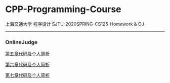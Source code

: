 # CPP-Programming-Course

上海交通大学 程序设计 SJTU-2020SPRING-CS125-Homework & OJ

---

### OnlineJudge

[第五章代码及个人简析](https://github.com/david990917/My-Computer-Science-Learning/tree/master/Courses/CPP-Programming-Course/OJ%20Contest%204)

[第六章代码及个人简析](https://github.com/david990917/My-Computer-Science-Learning/tree/master/Courses/CPP-Programming-Course/OJ%20Contest%205)

[第七章代码及个人简析](https://github.com/david990917/My-Computer-Science-Learning/tree/master/Courses/CPP-Programming-Course/OJ%20Contest%206)